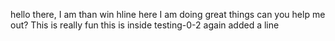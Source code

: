 hello there, I am than win hline
here I am doing great things
can you help me out?
This is really fun
this is inside testing-0-2
again added a line